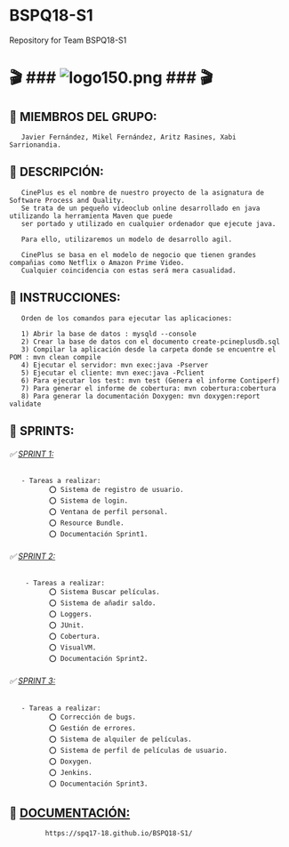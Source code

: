 # BSPQ18-S1
Repository for Team BSPQ18-S1




#  🎬 ### ![logo150.png](https://s26.postimg.cc/eiqjhu0pl/logo150.png) ### 🎬
       
## 🔰 MIEMBROS DEL GRUPO:
       
       Javier Fernández, Mikel Fernández, Aritz Rasines, Xabi Sarrionandia.
       
## 🔰 DESCRIPCIÓN:
       
       CinePlus es el nombre de nuestro proyecto de la asignatura de Software Process and Quality. 
       Se trata de un pequeño videoclub online desarrollado en java utilizando la herramienta Maven que puede 
       ser portado y utilizado en cualquier ordenador que ejecute java. 
       
       Para ello, utilizaremos un modelo de desarrollo agil. 
       
       CinePlus se basa en el modelo de negocio que tienen grandes compañias como Netflix o Amazon Prime Video.
       Cualquier coincidencia con estas será mera casualidad.
       
## 🔰 INSTRUCCIONES:

       Orden de los comandos para ejecutar las aplicaciones:
       
       1) Abrir la base de datos : mysqld --console
       2) Crear la base de datos con el documento create-pcineplusdb.sql
       3) Compilar la aplicación desde la carpeta donde se encuentre el POM : mvn clean compile
       4) Ejecutar el servidor: mvn exec:java -Pserver
       5) Ejecutar el cliente: mvn exec:java -Pclient
       6) Para ejecutar los test: mvn test (Genera el informe Contiperf)
       7) Para generar el informe de cobertura: mvn cobertura:cobertura
       8) Para generar la documentación Doxygen: mvn doxygen:report validate
       
## 🔰 SPRINTS:

###### ✅ [SPRINT 1:](https://github.com/SPQ17-18/BSPQ18-S1/releases/tag/FinSprint1)
                      
       - Tareas a realizar:
              ⭕ Sistema de registro de usuario.
              ⭕ Sistema de login.
              ⭕ Ventana de perfil personal.
              ⭕ Resource Bundle.
              ⭕ Documentación Sprint1.
        
###### ✅ [SPRINT 2:](https://github.com/SPQ17-18/BSPQ18-S1/releases/tag/FinSprint2)
       
        - Tareas a realizar:
              ⭕ Sistema Buscar películas.
              ⭕ Sistema de añadir saldo.
              ⭕ Loggers.
              ⭕ JUnit.
              ⭕ Cobertura.
              ⭕ VisualVM.
              ⭕ Documentación Sprint2.
       
###### ✅ [SPRINT 3:](https://github.com/SPQ17-18/BSPQ18-S1/releases/tag/FinSprint3)

       - Tareas a realizar:
              ⭕ Corrección de bugs.
              ⭕ Gestión de errores.
              ⭕ Sistema de alquiler de películas.
              ⭕ Sistema de perfil de películas de usuario.
              ⭕ Doxygen.
              ⭕ Jenkins.
              ⭕ Documentación Sprint3.
              
## 🔰 [DOCUMENTACIÓN:](https://spq17-18.github.io/BSPQ18-S1/)

             https://spq17-18.github.io/BSPQ18-S1/
              
